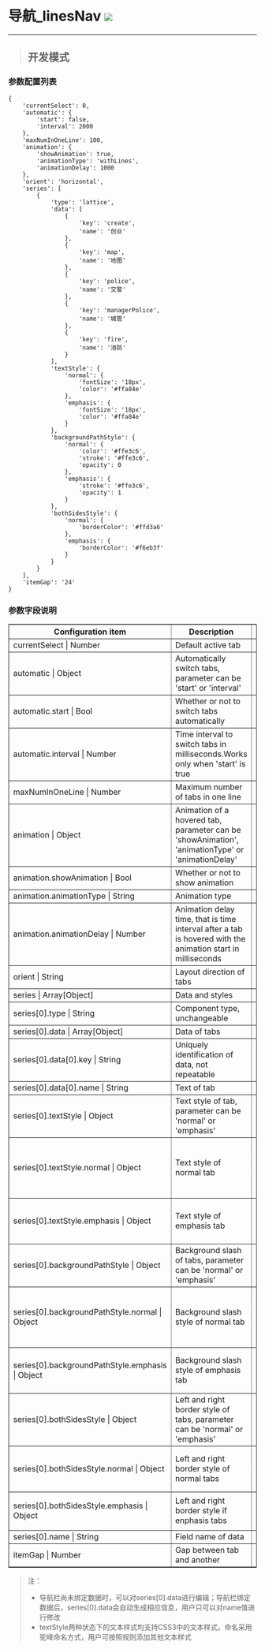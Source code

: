 # 导航\_linesNav ![](/assets/linesNav.png)

---

> ## 开发模式

### 参数配置列表

```
{
    'currentSelect': 0,
    'automatic': {
        'start': false,
        'interval': 2000
    },
    'maxNumInOneLine': 100,
    'animation': {
        'showAnimation': true,
        'animationType': 'withLines',
        'animationDelay': 1000
    },
    'orient': 'horizontal',
    'series': [
        {
            'type': 'lattice',
            'data': [
                {
                    'key': 'create',
                    'name': '创业'
                },
                {
                    'key': 'map',
                    'name': '地图'
                },
                {
                    'key': 'police',
                    'name': '交警'
                },
                {
                    'key': 'managerPolice',
                    'name': '城管'
                },
                {
                    'key': 'fire',
                    'name': '消防'
                }
            ],
            'textStyle': {
                'normal': {
                    'fontSize': '18px',
                    'color': '#ffa84e'
                },
                'emphasis': {
                    'fontSize': '18px',
                    'color': '#ffa84e'
                }
            },
            'backgroundPathStyle': {
                'normal': {
                    'color': '#ffe3c6',
                    'stroke': '#ffe3c6',
                    'opacity': 0
                },
                'emphasis': {
                    'stroke': '#ffe3c6',
                    'opacity': 1
                }
            },
            'bothSidesStyle': {
                'normal': {
                    'borderColor': '#ffd3a6'
                },
                'emphasis': {
                    'borderColor': '#f6eb3f'
                }
            }
        }
    ],
    'itemGap': '24'
}
```

### 参数字段说明

<table border="1">
<tr>
<th width="15%">Configuration item</th>
<th width="50%">Description</th>
<th>Optional parameters</th>
</tr>
<tr>
<td>currentSelect | Number</td>
<td>Default active tab</td>
<td></td>
</tr>
<tr>
<td>automatic | Object</td>
<td>Automatically switch tabs, parameter can be 'start' or 'interval'</td>
<td></td>
</tr>
<tr>
<td>automatic.start | Bool</td>
<td>Whether or not to switch tabs automatically</td>
<td></td>
</tr>
<tr>
<td>automatic.interval | Number</td>
<td>Time interval to switch tabs in milliseconds.Works only when 'start' is true</td>
<td></td>
</tr>
<tr>
<td>maxNumInOneLine | Number</td>
<td>Maximum number of tabs in one line</td>
<td></td>
</tr>
<tr>
<td>animation | Object</td>
<td>Animation of a hovered tab, parameter can be 'showAnimation', 'animationType' or 'animationDelay'</td>
<td></td>
</tr>
<tr>
<td>animation.showAnimation | Bool</td>
<td>Whether or not to show animation</td>
<td></td>
</tr>
<tr>
<td>animation.animationType | String</td>
<td>Animation type</td>
<td>lattice</td>
</tr>
<tr>
<td>animation.animationDelay | Number</td>
<td>Animation delay time, that is time interval after a tab is hovered with the animation start in milliseconds</td>
<td></td>
</tr>
<tr>
<td>orient | String</td>
<td>Layout direction of tabs</td>
<td>horizontal</td>
</tr>
<tr>
<td>series | Array[Object]</td>
<td>Data and styles</td>
<td></td>
</tr>
<tr>
<td>series[0].type | String</td>
<td>Component type, unchangeable</td>
<td>withLines</td>
</tr>
<tr>
<td>series[0].data | Array[Object]</td>
<td>Data of tabs</td>
<td></td>
</tr>
<tr>
<td>series[0].data[0].key | String</td>
<td>Uniquely identification of data, not repeatable</td>
<td></td>
</tr>
<tr>
<td>series[0].data[0].name | String</td>
<td>Text of tab</td>
<td></td>
</tr>
<tr>
<td>series[0].textStyle | Object</td>
<td>Text style of tab, parameter can be 'normal' or 'emphasis'</td>
<td></td>
</tr>
<tr>
<td>series[0].textStyle.normal | Object</td>
<td>Text style of normal tab</td>
<td><pre> {
//all css3 parameters'font-size'
'fontSize': '18px',
//all css3 parameters of 'color'
'color': '#ffa84e'
}</pre></td>
</tr>
<tr>
<td>series[0].textStyle.emphasis | Object</td>
<td>Text style of emphasis tab</td>
<td><pre> {
'fontSize': '18px',
'color': '#ffa84e'
}</pre></td>
</tr>
<tr>
<td>series[0].backgroundPathStyle | Object</td>
<td>Background slash of tabs, parameter can be 'normal' or 'emphasis'</td>
<td></td>
</tr>
<tr>
<td>series[0].backgroundPathStyle.normal | Object</td>
<td>Background slash style of normal tab</td>
<td><pre> {
//all css3 parameters of 'color'
'stroke': '#ffe3c6',
//Opacity of backgorund slash, parameter can be number from 0.0 to 1.0
'opacity': 0
}</pre></td>
</tr>
<tr>
<td>series[0].backgroundPathStyle.emphasis | Object</td>
<td>Background slash style of emphasis tab</td>
<td><pre> {
'stroke': '#ffe3c6',
'opacity': 1
}</pre></td>
</tr>
<tr>
<td>series[0].bothSidesStyle | Object</td>
<td>Left and right border style of tabs, parameter can be 'normal' or 'emphasis'</td>
<td></td>
</tr>
<tr>
<td>series[0].bothSidesStyle.normal | Object</td>
<td>Left and right border style of normal tabs</td>
<td><pre> {
//all css3 paramerers of 'color'
'borderColor': '#ffd3a6'
}</pre></td>
</tr>
<tr>
<td>series[0].bothSidesStyle.emphasis | Object</td>
<td>Left and right border style if enphasis tabs</td>
<td><pre> {
'borderColor': '#f6eb3f'
}</pre></td>
</tr>
<tr>
<td>series[0].name | String</td>
<td>Field name of data</td>
<td></td>
</tr>
<tr>
<td>itemGap | Number</td>
<td>Gap between tab and another</td>
<td></td>
</tr>
</table>


> 注：
>
> * 导航栏尚未绑定数据时，可以对series\[0\].data进行编辑；导航栏绑定数据后，series\[0\].data会自动生成相应信息，用户只可以对name值进行修改
> * textStyle两种状态下的文本样式均支持CSS3中的文本样式，命名采用驼峰命名方式，用户可按照规则添加其他文本样式




